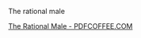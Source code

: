 The rational male

[The Rational Male - PDFCOFFEE.COM](https://pdfcoffee.com/the-rational-male-pdf-free.html)
